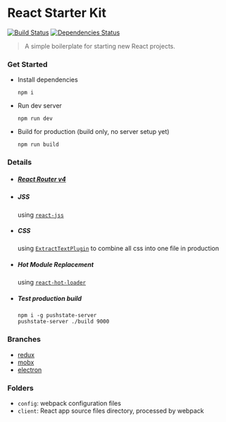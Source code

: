 # React Starter Kit
[![Build Status][build-badge]][build] [![Dependencies Status][dependencies-badge]][dependencies]

[build-badge]: https://img.shields.io/travis/xiaofan2406/react-starter-kit.svg?style=flat-square
[build]: https://travis-ci.org/xiaofan2406/react-starter-kit
[dependencies-badge]: https://img.shields.io/david/xiaofan2406/react-starter-kit.svg?style=flat-square
[dependencies]: https://david-dm.org/xiaofan2406/react-starter-kit
> A simple boilerplate for starting new React projects.


### Get Started
- Install dependencies
  ```
  npm i
  ```

- Run dev server
  ```
  npm run dev
  ```

- Build for production (build only, no server setup yet)
  ```
  npm run build
  ```


### Details
- ##### [React Router v4](https://react-router.now.sh/)

- ##### JSS
  using [`react-jss`](https://github.com/cssinjs/react-jss)

- ##### CSS
  using [`ExtractTextPlugin`](https://github.com/webpack/extract-text-webpack-plugin) to combine all css into one file in production

- ##### Hot Module Replacement
  using [`react-hot-loader`](https://github.com/gaearon/react-hot-loader/tree/next)

- ##### Test production build
  ```
  npm i -g pushstate-server
  pushstate-server ./build 9000
  ```


### Branches
- [redux](https://github.com/xiaofan2406/react-starter-kit/tree/redux)
- [mobx](https://github.com/xiaofan2406/react-starter-kit/tree/mobx)
- [electron](https://github.com/xiaofan2406/react-starter-kit/tree/electron)


### Folders
- `config`: webpack configuration files
- `client`: React app source files directory, processed by webpack
